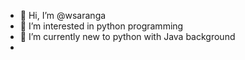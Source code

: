 - 👋 Hi, I’m @wsaranga
- 👀 I’m interested in python programming
- 🌱 I’m currently new to python with Java background
- 
<!---
wsaranga/wsaranga is a ✨ special ✨ repository because its `README.md` (this file) appears on your GitHub profile.
You can click the Preview link to take a look at your changes.
--->
